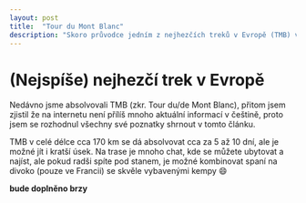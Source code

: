 ```yaml
---
layout: post
title:  "Tour du Mont Blanc"
description: "Skoro průvodce jedním z nejhezčích treků v Evropě (TMB) včetně možného iterináře trasy"
---
```


# (Nejspíše) nejhezčí trek v Evropě

Nedávno jsme absolvovali TMB (zkr. Tour du/de Mont Blanc), přitom jsem zjistil že na internetu není přílíš mnoho aktuální informací v češtině, proto jsem se rozhodnul všechny své poznatky shrnout v tomto článku.  

TMB v celé délce cca 170 km se dá absolvovat cca za 5 až 10 dní, ale je možné jít i kratší úsek. Na trase je mnoho chat, kde se můžete ubytovat a najíst, ale pokud radši spíte pod stanem, je možné kombinovat spaní na divoko (pouze ve Francii) se skvěle vybavenými kempy :smile:

**bude doplněno brzy**

